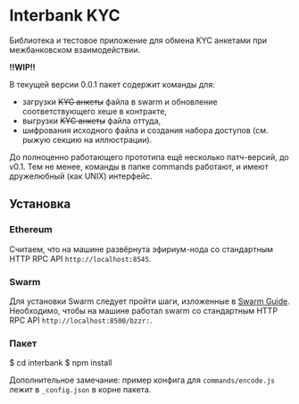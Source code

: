 # Interbank KYC

Библиотека и тестовое приложение для обмена KYC анкетами при межбанковском взаимодействии.

**!!WIP!!**

В текущей версии 0.0.1 пакет содержит команды  для:
* загрузки <s>KYC анкеты</s> файла в swarm и обновление соответствующего хеше в контракте,
* выгрузки <s>KYC анкеты</s> файла оттуда,
* шифрования исходного файла и создания набора доступов (см. рыжую секцию на иллюстрации).

До полноценно работающего прототипа ещё несколько патч-версий, до v0.1. Тем не менее,
команды в папке commands работают, и имеют дружелюбный (как UNIX) интерфейс.

## Установка

### Ethereum

Считаем, что на машине развёрнута эфириум-нода со стандартным HTTP RPC API `http://localhost:8545`.
 
### Swarm 

Для установки Swarm следует пройти шаги, изложенные в [Swarm Guide](https://swarm-guide.readthedocs.io/en/latest/installation.html).
Необходимо, чтобы на машине работал swarm со стандартным HTTP RPC API `http://localhost:8500/bzzr:`.

### Пакет

$ cd interbank
$ npm install

Дополнительное замечание: пример конфига для `commands/encode.js` лежит в `_config.json` в корне пакета. 
